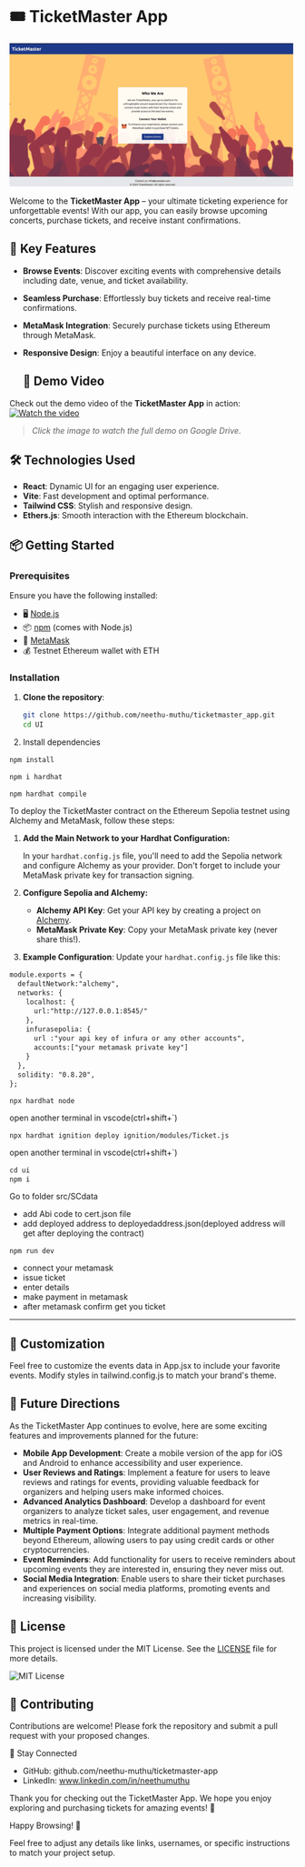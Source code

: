 # 🎟️ TicketMaster App

![TicketMaster App Image](Frontend/src/assets/images/Screenshot%20from%202024-09-21%2001-47-35%20(1).png)


Welcome to the **TicketMaster App** – your ultimate ticketing experience for unforgettable events! With our app, you can easily browse upcoming concerts, purchase tickets, and receive instant confirmations.

## 🚀 Key Features

- **Browse Events**: Discover exciting events with comprehensive details including date, venue, and ticket availability.
- **Seamless Purchase**: Effortlessly buy tickets and receive real-time confirmations.
- **MetaMask Integration**: Securely purchase tickets using Ethereum through MetaMask.
- **Responsive Design**: Enjoy a beautiful interface on any device.

  ## 🎥 Demo Video

Check out the demo video of the **TicketMaster App** in action:  
[![Watch the video](https://img.youtube.com/vi/dQw4w9WgXcQ/maxresdefault.jpg)](https://drive.google.com/file/d/1hRI6GlXa_v1beCy8y_v2ttUa8GiVhepd/view?usp=sharing)

> _Click the image to watch the full demo on Google Drive._


## 🛠️ Technologies Used

- **React**: Dynamic UI for an engaging user experience.
- **Vite**: Fast development and optimal performance.
- **Tailwind CSS**: Stylish and responsive design.
- **Ethers.js**: Smooth interaction with the Ethereum blockchain.

## 📦 Getting Started

### Prerequisites

Ensure you have the following installed:

- 🖥 [Node.js](https://nodejs.org/)
- 📦 [npm](https://www.npmjs.com/) (comes with Node.js)
- 🔐 [MetaMask](https://metamask.io/)
- 💰 Testnet Ethereum wallet with ETH

### Installation

1. **Clone the repository**:

   ```bash
   git clone https://github.com/neethu-muthu/ticketmaster_app.git
   cd UI
   
2. Install dependencies

```
npm install
```
```
npm i hardhat
```
```
npm hardhat compile
```

To deploy the TicketMaster contract on the Ethereum Sepolia testnet using Alchemy and MetaMask, follow these steps:

1. **Add the Main Network to your Hardhat Configuration:**

   In your `hardhat.config.js` file, you'll need to add the Sepolia network and configure Alchemy as your provider. Don't forget to include your MetaMask private key for transaction signing.

2. **Configure Sepolia and Alchemy:**

   - **Alchemy API Key**: Get your API key by creating a project on [Alchemy](https://www.alchemy.com/).
   - **MetaMask Private Key**: Copy your MetaMask private key (never share this!).

3. **Example Configuration**: Update your `hardhat.config.js` file like this:
```
module.exports = {
  defaultNetwork:"alchemy",
  networks: {
    localhost: {
      url:"http://127.0.0.1:8545/"
    },
    infurasepolia: {
      url :"your api key of infura or any other accounts",
      accounts:["your metamask private key"]
    }
  },
  solidity: "0.8.20",
};
```
```
npx hardhat node
```
open another terminal in vscode(ctrl+shift+`)

```
npx hardhat ignition deploy ignition/modules/Ticket.js
``` 
open another terminal in vscode(ctrl+shift+`)

```
cd ui
npm i 
```
Go to folder src/SCdata

- add Abi code to cert.json file
- add deployed address to deployedaddress.json(deployed address will get after deploying the contract)
  
```
npm run dev
```
- connect your metamask
- issue ticket
- enter details
- make payment in metamask
- after metamask confirm get you ticket 
---

## 🎨 Customization
Feel free to customize the events data in App.jsx to include your favorite events. Modify styles in tailwind.config.js to match your brand's theme.

## 🚀 Future Directions

As the TicketMaster App continues to evolve, here are some exciting features and improvements planned for the future:

- **Mobile App Development**: Create a mobile version of the app for iOS and Android to enhance accessibility and user experience.
- **User Reviews and Ratings**: Implement a feature for users to leave reviews and ratings for events, providing valuable feedback for organizers and helping users make informed choices.
- **Advanced Analytics Dashboard**: Develop a dashboard for event organizers to analyze ticket sales, user engagement, and revenue metrics in real-time.
- **Multiple Payment Options**: Integrate additional payment methods beyond Ethereum, allowing users to pay using credit cards or other cryptocurrencies.
- **Event Reminders**: Add functionality for users to receive reminders about upcoming events they are interested in, ensuring they never miss out.
- **Social Media Integration**: Enable users to share their ticket purchases and experiences on social media platforms, promoting events and increasing visibility.

## 📜 License
This project is licensed under the MIT License. See the [LICENSE](LICENSE) file for more details.

![MIT License](https://img.shields.io/badge/License-MIT-blue.svg)

## 🙌 Contributing
Contributions are welcome! Please fork the repository and submit a pull request with your proposed changes.

📣 Stay Connected
- GitHub: github.com/neethu-muthu/ticketmaster-app
- LinkedIn: www.linkedin.com/in/neethumuthu

Thank you for checking out the TicketMaster App. We hope you enjoy exploring and purchasing tickets for amazing events! 🎉

Happy Browsing! 🥳

Feel free to adjust any details like links, usernames, or specific instructions to match your project setup.

